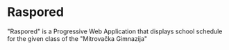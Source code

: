 # Raspored
"Raspored" is a Progressive Web Application that displays school schedule for the given class of the "Mitrovačka Gimnazija"
